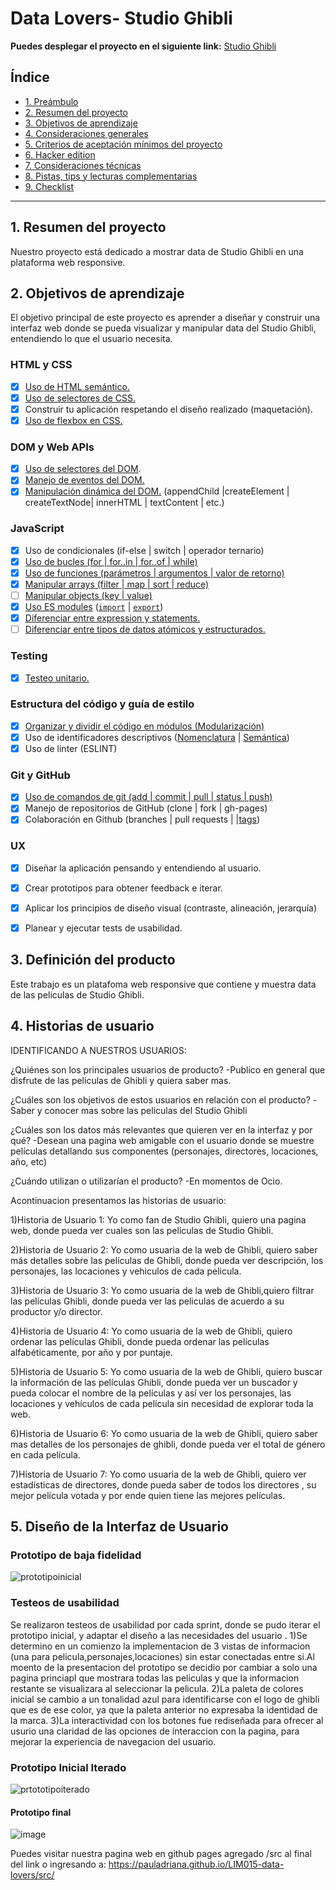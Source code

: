 # Data Lovers- Studio Ghibli

**Puedes desplegar el proyecto en el siguiente link:** [Studio Ghibli](https://pauladriana.github.io/LIM015-data-lovers/src)
## Índice

* [1. Preámbulo](#1-preámbulo)
* [2. Resumen del proyecto](#2-resumen-del-proyecto)
* [3. Objetivos de aprendizaje](#3-objetivos-de-aprendizaje)
* [4. Consideraciones generales](#4-consideraciones-generales)
* [5. Criterios de aceptación mínimos del proyecto](#5-criterios-de-aceptación-mínimos-del-proyecto)
* [6. Hacker edition](#6-hacker-edition)
* [7. Consideraciones técnicas](#7-consideraciones-técnicas)
* [8. Pistas, tips y lecturas complementarias](#8-pistas-tips-y-lecturas-complementarias)
* [9. Checklist](#9-checklist)

***

## 1. Resumen del proyecto

Nuestro proyecto está dedicado a mostrar data de Studio Ghibli en una plataforma web responsive.

## 2. Objetivos de aprendizaje

El objetivo principal de este proyecto es aprender a diseñar y construir una
interfaz web donde se pueda visualizar y manipular data del Studio Ghibli, entendiendo lo que el
usuario necesita.


### HTML y CSS

* [X] [Uso de HTML semántico.](https://developer.mozilla.org/en-US/docs/Glossary/Semantics#Semantics_in_HTML)
* [X] [Uso de selectores de CSS.](https://css-tricks.com/almanac/selectors/)
* [X] Construir tu aplicación respetando el diseño realizado (maquetación).
* [X] [Uso de flexbox en CSS.](https://css-tricks.com/snippets/css/a-guide-to-flexbox/)

### DOM y Web APIs

* [X] [Uso de selectores del DOM](https://developer.mozilla.org/es/docs/Referencia_DOM_de_Gecko/Localizando_elementos_DOM_usando_selectores).
* [X] [Manejo de eventos del DOM.](https://www.w3schools.com/js/js_events.asp)
* [X] [Manipulación dinámica del DOM.](https://developer.mozilla.org/es/docs/Referencia_DOM_de_Gecko/Introducci%C3%B3n)
(appendChild |createElement | createTextNode| innerHTML | textContent | etc.)

### JavaScript

* [X] Uso de condicionales (if-else | switch | operador ternario)
* [X] [Uso de bucles (for | for..in | for..of | while)](https://developer.mozilla.org/es/docs/Web/JavaScript/Guide/Bucles_e_iteraci%C3%B3n)
* [X] [Uso de funciones (parámetros | argumentos | valor de retorno)](https://developer.mozilla.org/es/docs/Web/JavaScript/Referencia/Funciones)
* [X] [Manipular arrays (filter | map | sort | reduce)](https://code.tutsplus.com/es/tutorials/how-to-use-map-filter-reduce-in-javascript--cms-26209)
* [ ] [Manipular objects (key | value)](https://developer.mozilla.org/es/docs/Web/JavaScript/Referencia/Objetos_globales/Object)
* [X] [Uso ES modules](https://developer.mozilla.org/es/docs/Web/JavaScript/Guide/M%C3%B3dulos) ([`import`](https://developer.mozilla.org/en-US/docs/Web/JavaScript/Reference/Statements/import)
| [`export`](https://developer.mozilla.org/en-US/docs/Web/JavaScript/Reference/Statements/export))
* [X] [Diferenciar entre expression y statements.](https://openclassrooms.com/en/courses/4309531-descubre-las-funciones-en-javascript/5108986-diferencia-entre-expresion-y-sentencia)
* [ ] [Diferenciar entre tipos de datos atómicos y estructurados.](https://developer.mozilla.org/es/docs/Web/JavaScript/Data_structures)

### Testing

* [X] [Testeo unitario.](https://jestjs.io/docs/es-ES/getting-started)

### Estructura del código y guía de estilo

* [X] [Organizar y dividir el código en módulos (Modularización)](https://medium.com/@sebastianpaduano/modularizaci%C3%B3n-en-javascript-538bd6c75fa)
* [X] Uso de identificadores descriptivos ([Nomenclatura](http://snowdream.github.io/javascript-style-guide/javascript-style-guide/es/naming-conventions.html) | [Semántica](https://geekytheory.com/semantica-coder))
* [X] Uso de linter (ESLINT)

### Git y GitHub

* [X] [Uso de comandos de git (add | commit | pull | status | push)](https://github.com/jlord/git-it-electron)
* [X] Manejo de repositorios de GitHub (clone | fork | gh-pages)
* [X] Colaboración en Github (branches | pull requests | |[tags](https://git-scm.com/book/en/v2/Git-Basics-Tagging))

### UX

* [X] Diseñar la aplicación pensando y entendiendo al usuario.
* [X] Crear prototipos para obtener feedback e iterar.
* [X] Aplicar los principios de diseño visual (contraste, alineación, jerarquía)
* [X] Planear y ejecutar tests de usabilidad.


## 3. Definición del producto
Este trabajo es un platafoma web responsive que contiene y muestra data de las peliculas de Studio Ghibli.

## 4. Historias de usuario

IDENTIFICANDO A NUESTROS USUARIOS:

¿Quiénes son los principales usuarios de producto?
-Publico en general que disfrute de las peliculas de Ghibli y quiera saber mas.

¿Cuáles son los objetivos de estos usuarios en relación con el producto?
-Saber y conocer mas sobre las peliculas del Studio Ghibli

¿Cuáles son los datos más relevantes que quieren ver en la interfaz y por qué?
-Desean una pagina web amigable con el usuario donde se muestre películas detallando sus componentes (personajes, directores, locaciones, año, etc)

¿Cuándo utilizan o utilizarían el producto?
-En momentos de Ocio.


Acontinuacion presentamos las historias de usuario:

1)Historia de Usuario 1: Yo como fan de Studio Ghibli, quiero una pagina web, donde pueda ver cuales son las peliculas de Studio Ghibli.

2)Historia de Usuario 2: Yo como usuaria de la web de Ghibli, quiero saber más detalles sobre las películas de Ghibli, donde pueda ver descripción, los personajes, las locaciones y vehiculos de cada pelicula.

3)Historia de Usuario 3: Yo como usuaria de la web de Ghibli,quiero filtrar las películas Ghibli, donde pueda ver las peliculas de acuerdo a su productor y/o director.

4)Historia de Usuario 4: Yo como usuaria de la web de Ghibli, quiero ordenar las películas Ghibli, donde pueda ordenar las películas alfabéticamente, por año y por puntaje.

5)Historia de Usuario 5: Yo como usuaria de la web de Ghibli, quiero buscar la  información de las películas Ghibli, donde pueda ver un buscador y pueda colocar el nombre de la películas y así ver los personajes, las locaciones y vehículos de cada película sin necesidad de explorar toda la web.

6)Historia de Usuario 6: Yo como usuaria de la web de Ghibli, quiero saber mas detalles de los personajes de ghibli, donde pueda ver el total de género en cada película.

7)Historia de Usuario 7: Yo como usuaria de la web de Ghibli, quiero ver estadísticas de directores, donde pueda saber de todos los directores , su mejor película votada y por ende quien tiene las mejores películas.

## 5. Diseño de la Interfaz de Usuario

### Prototipo de baja fidelidad
![prototipoinicial](https://user-images.githubusercontent.com/85115054/126575854-4df295bb-28b2-4327-9a66-763712800bb7.JPG)


### Testeos de usabilidad

Se realizaron testeos de usabilidad por cada sprint, donde se pudo iterar el prototipo inicial, y adaptar el diseño a las necesidades del usuario .
1)Se determino en un comienzo la implementacion de 3 vistas de informacion (una para pelicula,personajes,locaciones) sin estar conectadas entre si.Al moento de la presentacion del prototipo se decidio por cambiar a solo una pagina princiapl que mostrara todas las peliculas y que la informacion restante se visualizara al seleccionar la pelicula.
2)La paleta de colores inicial se cambio a un tonalidad azul para identificarse con el logo de ghibli que es de ese color, ya que la paleta anterior no expresaba la identidad de la marca.
3)La interactividad con los botones fue rediseñada para ofrecer al usurio una claridad de las opciones de interaccion con la pagina, para mejorar la experiencia de navegacion del usuario.

### Prototipo Inicial Iterado

![prtototipoiterado](https://user-images.githubusercontent.com/85115054/126878573-3134e8f4-435b-4e58-b20f-c4c3e0ffac37.JPG)

#### Prototipo final

![image](https://user-images.githubusercontent.com/85115054/126878685-731ec783-d327-49eb-bc18-5f3ee9bc1d2f.png)

Puedes visitar nuestra pagina web en github pages agregado /src al final del link o ingresando a:
https://pauladriana.github.io/LIM015-data-lovers/src/
